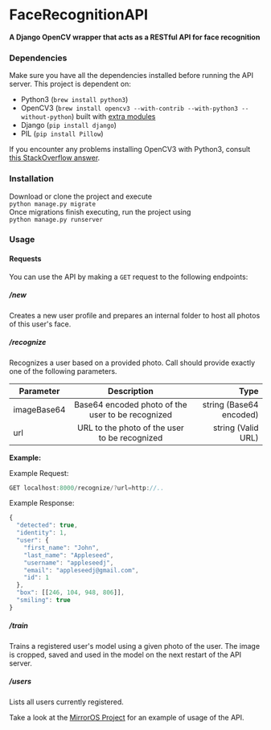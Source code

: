 # FaceRecognitionAPI
**A Django OpenCV wrapper that acts as a RESTful API for face recognition**
### Dependencies

Make sure you have all the dependencies installed before running the API server. This project is dependent on:
- Python3 (`brew install python3`)
- OpenCV3 (`brew install opencv3 --with-contrib --with-python3 --without-python`) built with [extra modules](https://github.com/opencv/opencv_contrib)
- Django (`pip install django`)
- PIL (`pip install Pillow`)

If you encounter any problems installing OpenCV3 with Python3, consult [this StackOverflow answer](https://stackoverflow.com/questions/32420853/homebrew-installation-of-opencv-3-0-not-linking-to-python).

### Installation
Download or clone the project and execute  
`python manage.py migrate`  
Once migrations finish executing, run the project using  
`python manage.py runserver`  

### Usage

#### Requests
You can use the API by making a `GET` request to the following endpoints:

##### /new

Creates a new user profile and prepares an internal folder to host all photos of this user's face.

##### /recognize

Recognizes a user based on a provided photo. Call should provide exactly one of the following parameters.


| Parameter     | Description    | Type  |
| ------------- |:-------------:| -----:|
| imageBase64   | Base64 encoded photo of the user to be recognized | string (Base64 encoded) |
| url      | URL to the photo of the user to be recognized      |   string (Valid URL) |


**Example:**

Example Request:

```javascript
GET localhost:8000/recognize/?url=http://..
```

Example Response:

```javascript
{
  "detected": true,
  "identity": 1,
  "user": {
    "first_name": "John",
    "last_name": "Appleseed",
    "username": "appleseedj",
    "email": "appleseedj@gmail.com",
    "id": 1
  },
  "box": [[246, 104, 948, 806]],
  "smiling": true
}
```

##### /train

Trains a registered user's model using a given photo of the user. The image is cropped, saved and used in the model on the next restart of the API server.

##### /users

Lists all users currently registered.


Take a look at the [MirrorOS Project](https://github.com/wassgha/MirrorOS) for an example of usage of the API.
